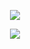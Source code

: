 <p href="https://api.lanyard.rest/v1/users/453585632565002243" align="center" width="1000px">
    <img src="https://lanyard.cnrad.dev/api/453585632565002243?borderRadius=30px"/>
</p>


<p align="center">
  <a href="https://skillicons.dev">
    <img src="https://skillicons.dev/icons?i=androidstudio,angular,ansible,apache,arduino,aws,azure,bash,bootstrap,c,cloudflare,cmake,codepen,composer,cpp,cs,css,discord,django,docker,fastapi,figma,firebase,flask,flutter,gcp,git,github,gitlab,go,gradle,graphql,html,idea,java,js,json,jupyter,kotlin,laravel,linux,md,mongodb,mysql,neovim,nginx,nextjs,nodejs,npm,opencv,pandas,perl,php,postman,pr,py,pycharm,python,react,redis,replit,redux,rust,sass,spring,sqlite,stackoverflow,swift,tailwind,threejs,ts,unity,vercel,vim,vite,visualstudio,vscode,vue,wasm,webpack,windows,wordpress" />
  </a>
</p>

<p href="https://discord.com/users/453585632565002243" align="center">
    <img alt="" src="https://github-readme-stats.vercel.app/api?username=swoxycan&theme=tokyonight&show_icons=true">
</p>
